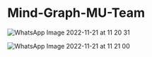 # Mind-Graph-MU-Team 
![WhatsApp Image 2022-11-21 at 11 20 31](https://user-images.githubusercontent.com/69042306/202977071-a67535c9-29a4-44ad-acb1-67e4aa42ccea.jpg)

![WhatsApp Image 2022-11-21 at 11 21 00](https://user-images.githubusercontent.com/69042306/202977197-d4ad10bb-b184-4e41-81b2-acbe3d80c75a.jpg)
